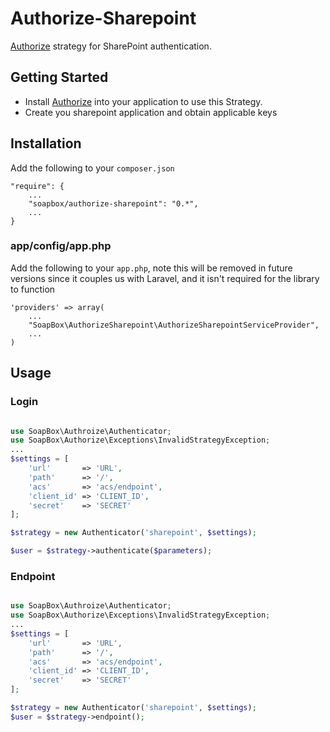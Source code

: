 # Authorize-Sharepoint
[Authorize](http://github.com/soapbox/authorize) strategy for SharePoint authentication.

## Getting Started
- Install [Authorize](http://github.com/soapbox/authorize) into your application
to use this Strategy.
- Create you sharepoint application and obtain applicable keys

## Installation
Add the following to your `composer.json`
```
"require": {
	...
	"soapbox/authorize-sharepoint": "0.*",
	...
}
```

### app/config/app.php
Add the following to your `app.php`, note this will be removed in future
versions since it couples us with Laravel, and it isn't required for the library
to function
```
'providers' => array(
	...
	"SoapBox\AuthorizeSharepoint\AuthorizeSharepointServiceProvider",
	...
)
```

## Usage

### Login
```php

use SoapBox\Authroize\Authenticator;
use SoapBox\Authorize\Exceptions\InvalidStrategyException;
...
$settings = [
	'url'       => 'URL',
	'path'      => '/',
	'acs'       => 'acs/endpoint',
	'client_id' => 'CLIENT_ID',
	'secret'    => 'SECRET'
];

$strategy = new Authenticator('sharepoint', $settings);

$user = $strategy->authenticate($parameters);

```

### Endpoint
```php

use SoapBox\Authroize\Authenticator;
use SoapBox\Authorize\Exceptions\InvalidStrategyException;
...
$settings = [
	'url'       => 'URL',
	'path'      => '/',
	'acs'       => 'acs/endpoint',
	'client_id' => 'CLIENT_ID',
	'secret'    => 'SECRET'
];

$strategy = new Authenticator('sharepoint', $settings);
$user = $strategy->endpoint();

```
